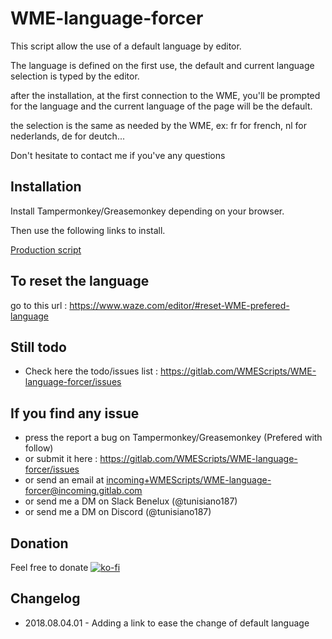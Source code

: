 # WME-language-forcer

This script allow the use of a default language by editor.

The language is defined on the first use, the default and current language selection is typed by the editor.

after the installation, at the first connection to the WME, you'll be prompted for the language and the current language of the page will be the default.

the selection is the same as needed by the WME, ex: fr for french, nl for nederlands, de for deutch...

Don't hesitate to contact me if you've any questions

Installation
------------

Install Tampermonkey/Greasemonkey depending on your browser.

Then use the following links to install.

<a href="https://greasyfork.org/fr/scripts/370408-wme-language-forcer">Production script</a>

To reset the language
----------------------
go to this url : <a href="https://www.waze.com/editor/#reset-WME-prefered-language">https://www.waze.com/editor/#reset-WME-prefered-language</a>


Still todo
----------

- Check here the todo/issues list : <a targer="_blank" href="https://gitlab.com/WMEScripts/WME-language-forcer/issues">https://gitlab.com/WMEScripts/WME-language-forcer/issues</a>

If you find any issue
---------------------
- press the report a bug on Tampermonkey/Greasemonkey (Prefered with follow)
- or submit it here : <a targer="_blank" href="https://gitlab.com/WMEScripts/WME-language-forcer/issues">https://gitlab.com/WMEScripts/WME-language-forcer/issues</a>
- or send an email at <a href="mailto:incoming+WMEScripts/WME-language-forcer@incoming.gitlab.com">incoming+WMEScripts/WME-language-forcer@incoming.gitlab.com</a>
- or send me a DM on Slack Benelux (@tunisiano187)
- or send me a DM on Discord (@tunisiano187)


Donation
--------
Feel free to donate
[![ko-fi](https://www.ko-fi.com/img/donate_sm.png)](https://ko-fi.com/W7W4GSD8)

Changelog
---------
* 2018.08.04.01 - Adding a link to ease the change of default language